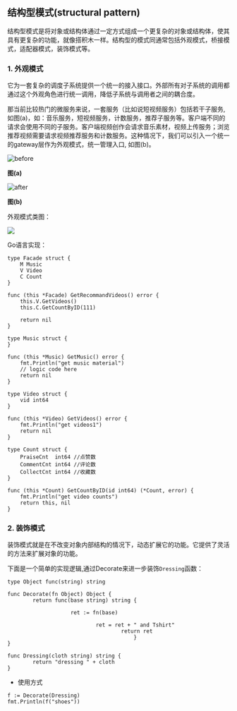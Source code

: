 ## 结构型模式(structural pattern)

结构型模式是将对象或结构体通过一定方式组成一个更复杂的对象或结构体，使其具有更复杂的功能，就像搭积木一样。结构型的模式同通常包括外观模式，桥接模式，适配器模式，装饰模式等。

### 1. 外观模式

它为一套复杂的调度子系统提供一个统一的接入接口。外部所有对子系统的调用都通过这个外观角色进行统一调用，降低子系统与调用者之间的耦合度。

那当前比较热门的微服务来说，一套服务（比如说短视频服务）包括若干子服务,如图(a)，如：音乐服务，短视频服务，计数服务，推荐子服务等。客户端不同的请求会使用不同的子服务。客户端视频创作会请求音乐素材，视频上传服务；浏览推荐视频需要请求视频推荐服务和计数服务。这种情况下，我们可以引入一个统一的gateway层作为外观模式，统一管理入口, 如图(b)。

![before](http://img.blog.csdn.net/20170924155726971)

**图(a)**

![after](http://img.blog.csdn.net/20170924155738037)

**图(b)**

外观模式类图：

![](https://www.packtpub.com/sites/default/files/Article-Images/B05180_01.png)

Go语言实现：

```
type Facade struct {
	M Music
	V Video
	C Count
}

func (this *Facade) GetRecommandVideos() error {
	this.V.GetVideos()
	this.C.GetCountByID(111)

	return nil
}

type Music struct {
}

func (this *Music) GetMusic() error {
	fmt.Println("get music material")
	// logic code here
	return nil
}

type Video struct {
	vid int64
}

func (this *Video) GetVideos() error {
	fmt.Println("get videos1")
	return nil
}

type Count struct {
	PraiseCnt  int64 //点赞数
	CommentCnt int64 //评论数
	CollectCnt int64 //收藏数
}

func (this *Count) GetCountByID(id int64) (*Count, error) {
	fmt.Println("get video counts")
	return this, nil
}

```

### 2. 装饰模式

装饰模式就是在不改变对象内部结构的情况下，动态扩展它的功能。它提供了灵活的方法来扩展对象的功能。


下面是一个简单的实现逻辑,通过Decorate来进一步装饰`Dressing`函数：

```
type Object func(string) string

func Decorate(fn Object) Object {
        return func(base string) string {

                    ret := fn(base)

                            ret = ret + " and Tshirt"
                                    return ret
                                        }
}

func Dressing(cloth string) string {
        return "dressing " + cloth
}

```

- 使用方式

```
f := Decorate(Dressing)
fmt.Println(f("shoes"))
```

